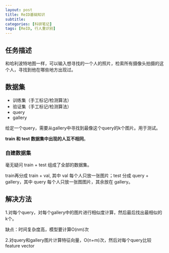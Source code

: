 ```yaml
---
layout: post
title: ReID基础知识
subtitle: 
categories: [科研笔记]
tags: [ReID, 行人重识别]
---
```


## 任务描述

和哈利波特地图一样，可以输入想寻找的一个人的照片，检索所有摄像头拍摄的这个人，寻找到他在哪些地方出现过。

## 数据集

- 训练集（手工标记/检测算法）
- 验证集（手工标记/检测算法）
- query
- gallery 

给定一个query，需要从gallery中寻找到最像这个query的k个图片。用于测试。

**train 和 test 数据集中出现的人互不相同**。

### 自建数据集

毫无疑问 train + test 组成了全部的数据集。

train再分成 train + val, 其中 val 每个人只放一张图片；test 分成 query + gallery，其中 query 每个人只放一张图图片，其余放在 gallery。

## 解决方法

1.对每个query，对每个gallery中的图片进行相似度计算，然后最后找出最相似的k个。

缺点：时间复杂度高，模型要计算O(nm)次

2.对query和gallery图片计算特征向量，O(n+m)次，然后对每个query比较feature vector
